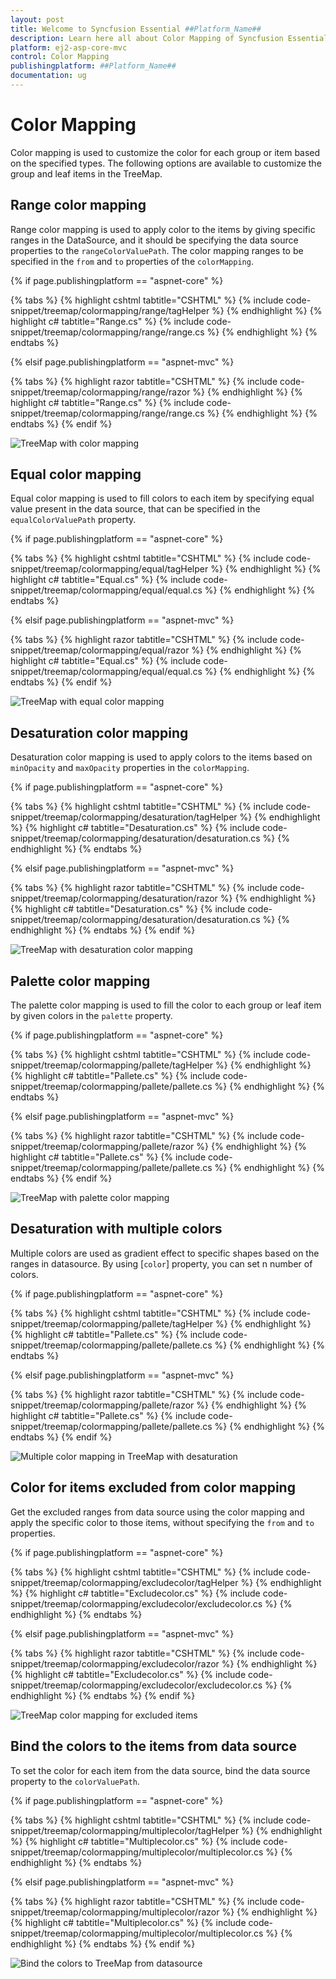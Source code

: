 ```yaml
---
layout: post
title: Welcome to Syncfusion Essential ##Platform_Name##
description: Learn here all about Color Mapping of Syncfusion Essential ##Platform_Name## widgets based on HTML5 and jQuery.
platform: ej2-asp-core-mvc
control: Color Mapping
publishingplatform: ##Platform_Name##
documentation: ug
---
```


# Color Mapping

Color mapping is used to customize the color for each group or item based on the specified types. The following options are available to customize the group and leaf items in the TreeMap.

## Range color mapping

Range color mapping is used to apply color to the items by giving specific ranges in the DataSource, and it should be specifying the data source properties to the `rangeColorValuePath`. The color mapping ranges to be specified in the `from` and `to` properties of the `colorMapping`.

{% if page.publishingplatform == "aspnet-core" %}

{% tabs %}
{% highlight cshtml tabtitle="CSHTML" %}
{% include code-snippet/treemap/colormapping/range/tagHelper %}
{% endhighlight %}
{% highlight c# tabtitle="Range.cs" %}
{% include code-snippet/treemap/colormapping/range/range.cs %}
{% endhighlight %}
{% endtabs %}

{% elsif page.publishingplatform == "aspnet-mvc" %}

{% tabs %}
{% highlight razor tabtitle="CSHTML" %}
{% include code-snippet/treemap/colormapping/range/razor %}
{% endhighlight %}
{% highlight c# tabtitle="Range.cs" %}
{% include code-snippet/treemap/colormapping/range/range.cs %}
{% endhighlight %}
{% endtabs %}
{% endif %}



![TreeMap with color mapping](images/Colormapping/Range.png)

## Equal color mapping

Equal color mapping is used to fill colors to each item by specifying equal value present in the data source, that can be specified in the `equalColorValuePath` property.

{% if page.publishingplatform == "aspnet-core" %}

{% tabs %}
{% highlight cshtml tabtitle="CSHTML" %}
{% include code-snippet/treemap/colormapping/equal/tagHelper %}
{% endhighlight %}
{% highlight c# tabtitle="Equal.cs" %}
{% include code-snippet/treemap/colormapping/equal/equal.cs %}
{% endhighlight %}
{% endtabs %}

{% elsif page.publishingplatform == "aspnet-mvc" %}

{% tabs %}
{% highlight razor tabtitle="CSHTML" %}
{% include code-snippet/treemap/colormapping/equal/razor %}
{% endhighlight %}
{% highlight c# tabtitle="Equal.cs" %}
{% include code-snippet/treemap/colormapping/equal/equal.cs %}
{% endhighlight %}
{% endtabs %}
{% endif %}



![TreeMap with equal color mapping](images/Colormapping/EqualColor.png)

## Desaturation color mapping

Desaturation color mapping is used to apply colors to the items based on `minOpacity` and `maxOpacity` properties in the `colorMapping`.

{% if page.publishingplatform == "aspnet-core" %}

{% tabs %}
{% highlight cshtml tabtitle="CSHTML" %}
{% include code-snippet/treemap/colormapping/desaturation/tagHelper %}
{% endhighlight %}
{% highlight c# tabtitle="Desaturation.cs" %}
{% include code-snippet/treemap/colormapping/desaturation/desaturation.cs %}
{% endhighlight %}
{% endtabs %}

{% elsif page.publishingplatform == "aspnet-mvc" %}

{% tabs %}
{% highlight razor tabtitle="CSHTML" %}
{% include code-snippet/treemap/colormapping/desaturation/razor %}
{% endhighlight %}
{% highlight c# tabtitle="Desaturation.cs" %}
{% include code-snippet/treemap/colormapping/desaturation/desaturation.cs %}
{% endhighlight %}
{% endtabs %}
{% endif %}



![TreeMap with desaturation color mapping](images/Colormapping/Desaturation.png)

## Palette color mapping

The palette color mapping is used to fill the color to each group or leaf item by given colors in the `palette` property.

{% if page.publishingplatform == "aspnet-core" %}

{% tabs %}
{% highlight cshtml tabtitle="CSHTML" %}
{% include code-snippet/treemap/colormapping/pallete/tagHelper %}
{% endhighlight %}
{% highlight c# tabtitle="Pallete.cs" %}
{% include code-snippet/treemap/colormapping/pallete/pallete.cs %}
{% endhighlight %}
{% endtabs %}

{% elsif page.publishingplatform == "aspnet-mvc" %}

{% tabs %}
{% highlight razor tabtitle="CSHTML" %}
{% include code-snippet/treemap/colormapping/pallete/razor %}
{% endhighlight %}
{% highlight c# tabtitle="Pallete.cs" %}
{% include code-snippet/treemap/colormapping/pallete/pallete.cs %}
{% endhighlight %}
{% endtabs %}
{% endif %}



![TreeMap with palette color mapping](images/Colormapping/Palette.png)

## Desaturation with multiple colors

Multiple colors are used as gradient effect to specific shapes based on the ranges in datasource. By using [`color`] property, you can set n number of colors.

{% if page.publishingplatform == "aspnet-core" %}

{% tabs %}
{% highlight cshtml tabtitle="CSHTML" %}
{% include code-snippet/treemap/colormapping/pallete/tagHelper %}
{% endhighlight %}
{% highlight c# tabtitle="Pallete.cs" %}
{% include code-snippet/treemap/colormapping/pallete/pallete.cs %}
{% endhighlight %}
{% endtabs %}

{% elsif page.publishingplatform == "aspnet-mvc" %}

{% tabs %}
{% highlight razor tabtitle="CSHTML" %}
{% include code-snippet/treemap/colormapping/pallete/razor %}
{% endhighlight %}
{% highlight c# tabtitle="Pallete.cs" %}
{% include code-snippet/treemap/colormapping/pallete/pallete.cs %}
{% endhighlight %}
{% endtabs %}
{% endif %}



![Multiple color mapping in TreeMap with desaturation](images/Colormapping/DesaturationwithMultiplecolor.png)

## Color for items excluded from color mapping

Get the excluded ranges from data source using the color mapping and apply the specific color to those items, without specifying the `from` and `to` properties.

{% if page.publishingplatform == "aspnet-core" %}

{% tabs %}
{% highlight cshtml tabtitle="CSHTML" %}
{% include code-snippet/treemap/colormapping/excludecolor/tagHelper %}
{% endhighlight %}
{% highlight c# tabtitle="Excludecolor.cs" %}
{% include code-snippet/treemap/colormapping/excludecolor/excludecolor.cs %}
{% endhighlight %}
{% endtabs %}

{% elsif page.publishingplatform == "aspnet-mvc" %}

{% tabs %}
{% highlight razor tabtitle="CSHTML" %}
{% include code-snippet/treemap/colormapping/excludecolor/razor %}
{% endhighlight %}
{% highlight c# tabtitle="Excludecolor.cs" %}
{% include code-snippet/treemap/colormapping/excludecolor/excludecolor.cs %}
{% endhighlight %}
{% endtabs %}
{% endif %}



![TreeMap color mapping for excluded items](images/Colormapping/ExcludeItem.png)

## Bind the colors to the items from data source

To set the color for each item from the data source, bind the data source property to the `colorValuePath`.

{% if page.publishingplatform == "aspnet-core" %}

{% tabs %}
{% highlight cshtml tabtitle="CSHTML" %}
{% include code-snippet/treemap/colormapping/multiplecolor/tagHelper %}
{% endhighlight %}
{% highlight c# tabtitle="Multiplecolor.cs" %}
{% include code-snippet/treemap/colormapping/multiplecolor/multiplecolor.cs %}
{% endhighlight %}
{% endtabs %}

{% elsif page.publishingplatform == "aspnet-mvc" %}

{% tabs %}
{% highlight razor tabtitle="CSHTML" %}
{% include code-snippet/treemap/colormapping/multiplecolor/razor %}
{% endhighlight %}
{% highlight c# tabtitle="Multiplecolor.cs" %}
{% include code-snippet/treemap/colormapping/multiplecolor/multiplecolor.cs %}
{% endhighlight %}
{% endtabs %}
{% endif %}



![Bind the colors to TreeMap from datasource](images/Colormapping/ColorDS.png)
